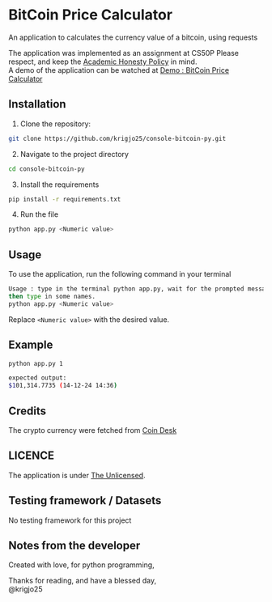 # BitCoin Price Calculator
An application to calculates the currency value of a bitcoin, using requests

The application was implemented as an assignment at CS50P
Please respect, and keep the [Academic Honesty Policy](https://cs50.harvard.edu/x/2023/honesty/) in mind.<br>
A demo of the application can be watched at [Demo : BitCoin Price Calculator](https://cs50.harvard.edu/python/2022/psets/4/bitcoin/)


## Installation
1. Clone the repository:
```sh
git clone https://github.com/krigjo25/console-bitcoin-py.git
```

2. Navigate to the project directory
```sh
cd console-bitcoin-py
```

3. Install the requirements
```sh
pip install -r requirements.txt
```
4. Run the file
```sh
python app.py <Numeric value>
```
##  Usage
To use the application, run the following command in your terminal

```sh
Usage : type in the terminal python app.py, wait for the prompted message
then type in some names.
python app.py <Numeric value>
```
Replace `<Numeric value>` with the desired value.

## Example
```sh
python app.py 1

expected output:
$101,314.7735 (14-12-24 14:36)
```
## Credits
The crypto currency were fetched from [Coin Desk](https://api.coindesk.com/v1/bpi/currentprice.json)

## LICENCE
The application is under [The Unlicensed](./LICENCE).

##  Testing framework / Datasets
No testing framework for this project

## Notes from the developer
Created with love, for python programming,

Thanks for reading, and have a blessed day,<br>
@krigjo25